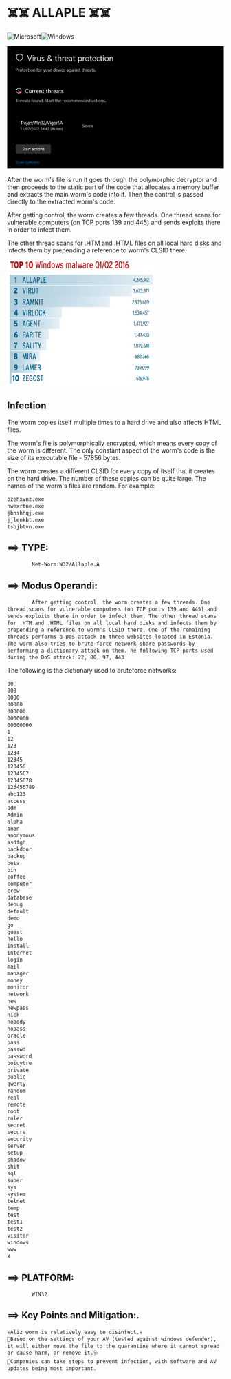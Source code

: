 # ☠️☠️ ALLAPLE ☠️☠️ 
![Microsoft](https://img.shields.io/badge/Microsoft-0078D4?style=for-the-badge&logo=microsoft&logoColor=white)![Windows](https://img.shields.io/badge/Windows-0078D6?style=for-the-badge&logo=windows&logoColor=white)

![This is an image](Allaple.png)

After the worm's file is run it goes through the polymorphic decryptor and then proceeds to the static part of the code that allocates a memory buffer and extracts the main worm's code into it. Then the control is passed directly to the extracted worm's code.

After getting control, the worm creates a few threads. One thread scans for vulnerable computers (on TCP ports 139 and 445) and sends exploits there in order to infect them.

The other thread scans for .HTM and .HTML files on all local hard disks and infects them by prepending a reference to worm's CLSID there.

![This is an image](allaple.png)

## Infection

The worm copies itself multiple times to a hard drive and also affects HTML files.

The worm's file is polymorphically encrypted, which means every copy of the worm is different. The only constant aspect of the worm's code is the size of its executable file - 57856 bytes.

The worm creates a different CLSID for every copy of itself that it creates on the hard drive. The number of these copies can be quite large. The names of the worm's files are random. For example:

    bzehxvnz.exe
    hwexrtne.exe
    jbnshhqj.exe
    jjlenkbt.exe
    tsbjbtvn.exe


## ==> TYPE:           
            Net-Worm:W32/Allaple.A

## ==> Modus Operandi:  
            After getting control, the worm creates a few threads. One thread scans for vulnerable computers (on TCP ports 139 and 445) and sends exploits there in order to infect them. The other thread scans for .HTM and .HTML files on all local hard disks and infects them by prepending a reference to worm's CLSID there. One of the remaining threads performs a DoS attack on three websites located in Estonia. The worm also tries to brute-force network share passwords by performing a dictionary attack on them. he following TCP ports used during the DoS attack: 22, 80, 97, 443

The following is the dictionary used to bruteforce networks:

    00
    000
    0000
    00000
    000000
    0000000
    00000000
    1
    12
    123
    1234
    12345
    123456
    1234567
    12345678
    123456789
    abc123
    access
    adm
    Admin
    alpha
    anon
    anonymous
    asdfgh
    backdoor
    backup
    beta
    bin
    coffee
    computer
    crew
    database
    debug
    default
    demo
    go
    guest
    hello
    install
    internet
    login
    mail
    manager
    money
    monitor
    network
    new
    newpass
    nick
    nobody
    nopass
    oracle
    pass
    passwd
    password
    poiuytre
    private
    public
    qwerty
    random
    real
    remote
    root
    ruler
    secret
    secure
    security
    server
    setup
    shadow
    shit
    sql
    super
    sys
    system
    telnet
    temp
    test
    test1
    test2
    visitor
    windows
    www
    X
            
## ==> PLATFORM:        
            WIN32
            
## ==> Key Points and Mitigation:.
```
☣️Aliz worm is relatively easy to disinfect.☣️
💉Based on the settings of your AV (tested against windows defender), it will either move the file to the quarantine where it cannot spread or cause harm, or remove it.🩺
💊Companies can take steps to prevent infection, with software and AV updates being most important.
```

